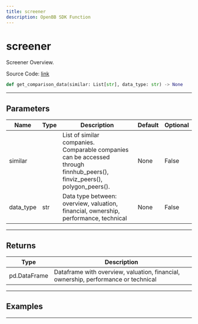 ```yaml
---
title: screener
description: OpenBB SDK Function
---
```


# screener

Screener Overview.

Source Code: [link](https://github.com/OpenBB-finance/OpenBBTerminal/tree/main/openbb_terminal/stocks/comparison_analysis/finviz_compare_model.py#L53)

```python
def get_comparison_data(similar: List[str], data_type: str) -> None
```
---

## Parameters

| Name | Type | Description | Default | Optional |
| ---- | ---- | ----------- | ------- | -------- |
| similar |  | List of similar companies.<br/>Comparable companies can be accessed through<br/>finnhub_peers(), finviz_peers(), polygon_peers(). | None | False |
| data_type | str | Data type between: overview, valuation, financial, ownership, performance, technical | None | False |

---

## Returns

| Type | Description |
| ---- | ----------- |
| pd.DataFrame | Dataframe with overview, valuation, financial, ownership, performance or technical |

---

## Examples

---

